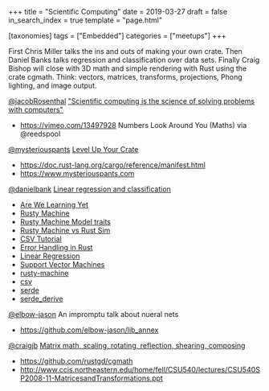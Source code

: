 +++
title = "Scientific Computing"
date = 2019-03-27
draft = false
in_search_index = true
template = "page.html"

[taxonomies] 
tags = ["Embedded"]
categories = ["meetups"] 
+++

First Chris Miller talks the ins and outs of making your own crate. Then Daniel Banks talks regression and classification over data sets. Finally Craig Bishop will close with 3D math and simple rendering with Rust using the crate cgmath. Think: vectors, matrices, transforms, projections, Phong lighting, and image output.

<!-- more -->

[@jacobRosenthal](https://github.com/jacobRosenthal)
["Scientific computing is the science of solving problems with computers"](https://en.wikiversity.org/wiki/Scientific_computing)
* https://vimeo.com/13497928 Numbers Look Around You (Maths) via @reedspool

[@mysteriouspants](https://github.com/mysteriouspants)
[Level Up Your Crate](https://www.mysteriouspants.com/blog/2019/level-up-your-crate/)
* https://doc.rust-lang.org/cargo/reference/manifest.html
* https://www.mysteriouspants.com

[@danielbank](https://github.com/danielbank)
[Linear regression and classification](https://github.com/danielbank/rust-ml-examples)
* [Are We Learning Yet](http://www.arewelearningyet.com/)
* [Rusty Machine](https://github.com/AtheMathmo/rusty-machine/)
* [Rusty Machine Model traits](http://athemathmo.github.io/2016/07/28/rusty-machine-talk.html#/10)
* [Rusty Machine vs Rust Sim](https://github.com/AtheMathmo/rusty-machine/issues/199)
* [CSV Tutorial](https://docs.rs/csv/1.0.5/csv/tutorial/index.html)
* [Error Handling in Rust](https://blog.burntsushi.net/rust-error-handling/)
* [Linear Regression](https://newonlinecourses.science.psu.edu/stat501/node/382/)
* [Support Vector Machines](https://scikit-learn.org/stable/modules/svm.html)
* [rusty-machine](https://crates.io/crates/rusty-machine)
* [csv](https://crates.io/crates/csv)
* [serde](https://crates.io/crates/serde)
* [serde_derive](https://crates.io/crates/serde_derive)

[@elbow-jason](https://github.com/elbow-jason)
An impromptu talk about nueral nets
* https://github.com/elbow-jason/lib_annex

[@craigjb](https://github.com/craigjb)
[Matrix math, scaling, rotating, reflection, shearing, composing](https://github.com/craigjb/cgmathdemo)
* https://github.com/rustgd/cgmath
* http://www.ccis.northeastern.edu/home/fell/CSU540/lectures/CSU540SP2008-11-MatricesandTransformations.ppt
